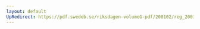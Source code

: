 ```yaml
---
layout: default
UpRedirect: https://pdf.swedeb.se/riksdagen-volumeG-pdf/200102/reg_200102/reg_200102_0548.pdf
---
```

